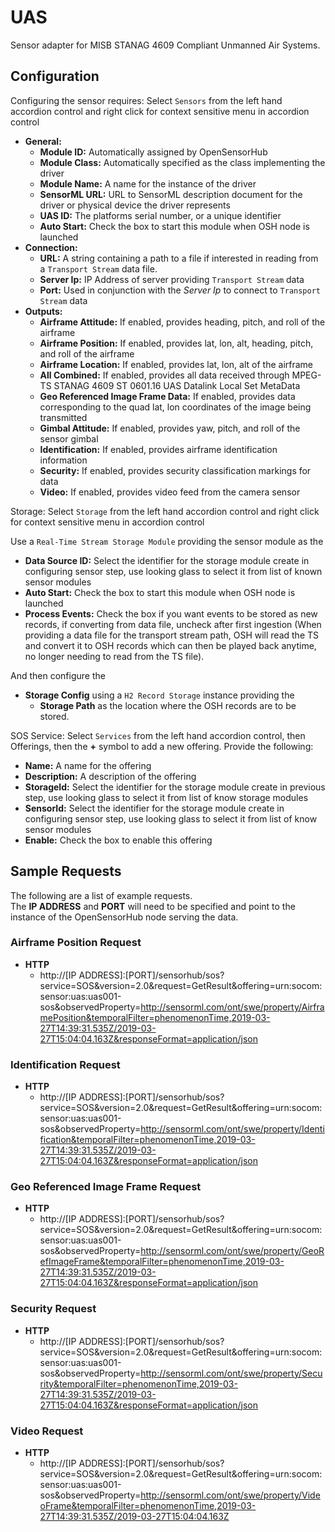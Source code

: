 # UAS

Sensor adapter for MISB STANAG 4609 Compliant Unmanned Air Systems.

## Configuration

Configuring the sensor requires:
Select ```Sensors``` from the left hand accordion control and right click for context sensitive menu in accordion control
- **General:**
  - **Module ID:** Automatically assigned by OpenSensorHub
  - **Module Class:** Automatically specified as the class implementing the driver
  - **Module Name:** A name for the instance of the driver
  - **SensorML URL:** URL to SensorML description document for the driver or physical device the driver represents
  - **UAS ID:** The platforms serial number, or a unique identifier
  - **Auto Start:** Check the box to start this module when OSH node is launched
- **Connection:**
  - **URL:** A string containing a path to a file if interested in reading from a ```Transport Stream``` data file.
  - **Server Ip:** IP Address of server providing ```Transport Stream``` data 
  - **Port:** Used in conjunction with the _Server Ip_ to connect to ```Transport Stream``` data 
- **Outputs:**
  - **Airframe Attitude:** If enabled, provides heading, pitch, and roll of the airframe
  - **Airframe Position:** If enabled, provides lat, lon, alt, heading, pitch, and roll of the airframe
  - **Airframe Location:** If enabled, provides lat, lon, alt of the airframe
  - **All Combined:** If enabled, provides all data received through MPEG-TS STANAG 4609 ST 0601.16 UAS Datalink Local Set MetaData
  - **Geo Referenced Image Frame Data:** If enabled, provides data corresponding to the quad lat, lon coordinates of the image being transmitted
  - **Gimbal Attitude:** If enabled, provides yaw, pitch, and roll of the sensor gimbal
  - **Identification:** If enabled, provides airframe identification information 
  - **Security:** If enabled, provides security classification markings for data
  - **Video:** If enabled, provides video feed from the camera sensor 

Storage:
Select ```Storage``` from the left hand accordion control and right click for context sensitive menu in accordion control

Use a ```Real-Time Stream Storage Module``` providing the sensor module as the 
- **Data Source ID:** Select the identifier for the storage module create in configuring sensor step,
use looking glass to select it from list of known sensor modules 
- **Auto Start:** Check the box to start this module when OSH node is launched
- **Process Events:** Check the box if you want events to be stored as new records,
if converting from data file, uncheck after first ingestion (When providing a data file
for the transport stream path, OSH will read the TS and convert it to OSH records which
can then be played back anytime, no longer needing to read from the TS file).
                 
And then configure the 
- **Storage Config** using a ```H2 Record Storage``` instance providing the 
  - **Storage Path** as the location where the OSH records are to be stored.

SOS Service:
Select ```Services``` from the left hand accordion control, then Offerings, then the **+**
symbol to add a new offering.
Provide the following:
- **Name:** A name for the offering
- **Description:** A description of the offering
- **StorageId:** Select the identifier for the storage module create in previous step,
 use looking glass to select it from list of know storage modules
- **SensorId:** Select the identifier for the storage module create in configuring sensor step,
                 use looking glass to select it from list of know sensor modules
- **Enable:** Check the box to enable this offering

## Sample Requests

The following are a list of example requests.  
The **IP ADDRESS** and **PORT** will need to be specified and point to the instance
of the OpenSensorHub node serving the data.

### Airframe Position Request
- **HTTP**
  - http://[IP ADDRESS]:[PORT]/sensorhub/sos?service=SOS&version=2.0&request=GetResult&offering=urn:socom:sensor:uas:uas001-sos&observedProperty=http://sensorml.com/ont/swe/property/AirframePosition&temporalFilter=phenomenonTime,2019-03-27T14:39:31.535Z/2019-03-27T15:04:04.163Z&responseFormat=application/json

### Identification Request
- **HTTP**
  - http://[IP ADDRESS]:[PORT]/sensorhub/sos?service=SOS&version=2.0&request=GetResult&offering=urn:socom:sensor:uas:uas001-sos&observedProperty=http://sensorml.com/ont/swe/property/Identification&temporalFilter=phenomenonTime,2019-03-27T14:39:31.535Z/2019-03-27T15:04:04.163Z&responseFormat=application/json 
  
### Geo Referenced Image Frame Request
- **HTTP**
  - http://[IP ADDRESS]:[PORT]/sensorhub/sos?service=SOS&version=2.0&request=GetResult&offering=urn:socom:sensor:uas:uas001-sos&observedProperty=http://sensorml.com/ont/swe/property/GeoRefImageFrame&temporalFilter=phenomenonTime,2019-03-27T14:39:31.535Z/2019-03-27T15:04:04.163Z&responseFormat=application/json   
  
### Security Request
- **HTTP**
  - http://[IP ADDRESS]:[PORT]/sensorhub/sos?service=SOS&version=2.0&request=GetResult&offering=urn:socom:sensor:uas:uas001-sos&observedProperty=http://sensorml.com/ont/swe/property/Security&temporalFilter=phenomenonTime,2019-03-27T14:39:31.535Z/2019-03-27T15:04:04.163Z&responseFormat=application/json
  
### Video Request
- **HTTP**
  - http://[IP ADDRESS]:[PORT]/sensorhub/sos?service=SOS&version=2.0&request=GetResult&offering=urn:socom:sensor:uas:uas001-sos&observedProperty=http://sensorml.com/ont/swe/property/VideoFrame&temporalFilter=phenomenonTime,2019-03-27T14:39:31.535Z/2019-03-27T15:04:04.163Z